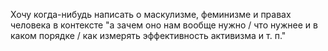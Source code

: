Хочу когда-нибудь написать о маскулизме, феминизме и правах человека в контексте "а зачем оно нам вообще нужно / что нужнее и в каком порядке / как измерять эффективность активизма и т. п."